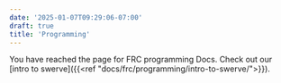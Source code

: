 ```yaml
---
date: '2025-01-07T09:29:06-07:00'
draft: true
title: 'Programming'
---
```



You have reached the page for FRC programming Docs. Check out our [intro to swerve]({{<ref "docs/frc/programming/intro-to-swerve/">}}).
